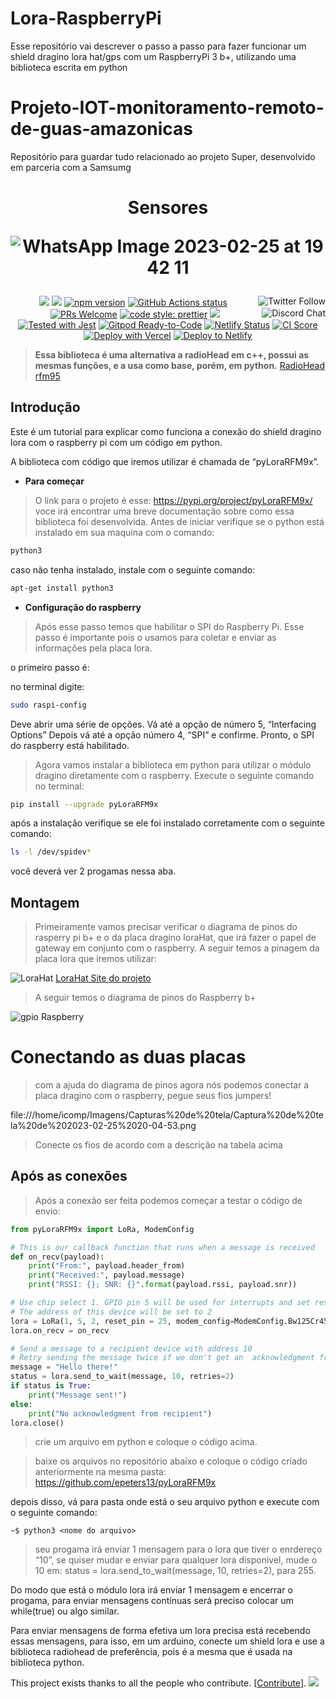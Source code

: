 # Lora-RaspberryPi
Esse repositório vai descrever o passo a passo para fazer funcionar um shield dragino lora hat/gps com um RaspberryPi 3 b+, utilizando uma biblioteca escrita em python


# Projeto-IOT-monitoramento-remoto-de-guas-amazonicas
Repositório para guardar tudo relacionado ao projeto Super, desenvolvido em parceria com a Samsumg

<h1 align="center">
  <p align="center">Sensores</p>
  
  
  ![WhatsApp Image 2023-02-25 at 19 42 11](https://user-images.githubusercontent.com/60014649/221384638-3e3794de-e2e3-4bc7-9471-b9b713468cd2.jpeg)


</h1>

<p align="center">
  <a href="https://twitter.com/docusaurus"><img src="https://img.shields.io/twitter/follow/docusaurus.svg?style=social" align="right" alt="Twitter Follow" /></a>
  <a href="#backers" alt="sponsors on Open Collective"><img src="https://opencollective.com/Docusaurus/backers/badge.svg" /></a>
  <a href="#sponsors" alt="Sponsors on Open Collective"><img src="https://opencollective.com/Docusaurus/sponsors/badge.svg" /></a>
  <a href="https://www.npmjs.com/package/@docusaurus/core"><img src="https://img.shields.io/npm/v/@docusaurus/core.svg?style=flat" alt="npm version"></a>
  <a href="https://github.com/facebook/docusaurus/actions/workflows/tests.yml"><img src="https://github.com/facebook/docusaurus/actions/workflows/tests.yml/badge.svg" alt="GitHub Actions status"></a>
  <a href="CONTRIBUTING.md#pull-requests"><img src="https://img.shields.io/badge/PRs-welcome-brightgreen.svg" alt="PRs Welcome"></a>
  <a href="https://discord.gg/docusaurus"><img src="https://img.shields.io/discord/102860784329052160.svg" align="right" alt="Discord Chat" /></a>
  <a href= "https://github.com/prettier/prettier"><img alt="code style: prettier" src="https://img.shields.io/badge/code_style-prettier-ff69b4.svg"></a>
  <a href="#license"><img src="https://img.shields.io/github/license/sourcerer-io/hall-of-fame.svg?colorB=ff0000"></a>
  <a href="https://github.com/facebook/jest"><img src="https://img.shields.io/badge/tested_with-jest-99424f.svg" alt="Tested with Jest"></a>
  <a href="https://gitpod.io/#https://github.com/facebook/docusaurus"><img src="https://img.shields.io/badge/Gitpod-Ready--to--Code-blue?logo=gitpod" alt="Gitpod Ready-to-Code"/></a>
  <a href="https://app.netlify.com/sites/docusaurus-2/deploys"><img src="https://api.netlify.com/api/v1/badges/9e1ff559-4405-4ebe-8718-5e21c0774bc8/deploy-status" alt="Netlify Status"></a>
  <a href="https://meercode.io/facebook/docusaurus"><img src="https://meercode.io/badge/facebook/docusaurus?type=ci-score" alt="CI Score"></a>
  <a href="https://vercel.com/new/clone?repository-url=https%3A%2F%2Fgithub.com%2Ffacebook%2Fdocusaurus%2Ftree%2Fmain%2Fexamples%2Fclassic&project-name=my-docusaurus-site&repo-name=my-docusaurus-site"><img src="https://vercel.com/button" alt="Deploy with Vercel"/></a>
  <a href="https://app.netlify.com/start/deploy?repository=https://github.com/slorber/docusaurus-starter"><img src="https://www.netlify.com/img/deploy/button.svg" alt="Deploy to Netlify"></a>
</p>

> **Essa biblioteca é uma alternativa a radioHead em c++, possui as mesmas funções, e a usa como base, porém, em python.**
[RadioHead rfm95](https://docusaurus.io/docs/installation)

## Introdução

Este é um tutorial para explicar como funciona a conexão do shield dragino lora com o raspberry pi com um código em python.

A biblioteca com código que iremos utilizar é chamada de “pyLoraRFM9x”.

- **Para começar**

> O link para o projeto é esse:
https://pypi.org/project/pyLoraRFM9x/
voce irá encontrar uma breve documentação sobre como essa biblioteca foi desenvolvida.
>Antes de iniciar verifique se o python está instalado em sua maquina com o comando:
```bash
python3
```
caso não tenha instalado, instale com o seguinte comando:
```bash
apt-get install python3
```
> 
- **Configuração do raspberry**

> Após esse passo temos que habilitar o SPI do Raspberry Pi.
Esse passo é importante pois o usamos para coletar e enviar as informações pela placa lora.

o primeiro passo é:

no terminal digite:

```bash
sudo raspi-config
```
Deve abrir uma série de opções. 
Vá até a opção de número 5, “Interfacing Options”
Depois vá até a opção número 4, “SPI” e confirme.
Pronto, o SPI do raspberry está habilitado.

>Agora vamos instalar a biblioteca em python para utilizar o módulo dragino diretamente com o raspberry.
Execute o seguinte comando no terminal:

```bash
pip install --upgrade pyLoraRFM9x
```

após a instalação verifique se ele foi instalado corretamente com o seguinte comando:

```bash
ls -l /dev/spidev*
```

você deverá ver 2 progamas nessa aba.




## Montagem



>Primeiramente vamos precisar verificar o diagrama de pinos do rasperry pi b+ e o da placa dragino loraHat, que irá fazer o papel de gateway em conjunto com o raspberry. A seguir temos a pinagem da placa lora que iremos utilizar: 

![LoraHat](https://user-images.githubusercontent.com/60014649/221385006-6effad9c-bec1-4ca4-83a6-e69257884f74.png)
[LoraHat Site do projeto](https://wiki1.dragino.com/index.php/Lora/GPS_HAT)


>A seguir temos o diagrama de pinos do Raspberry b+

![gpio Raspberry](https://user-images.githubusercontent.com/60014649/221385103-09c5baa0-b14f-45cc-a5ec-c4b103cfc7fa.png)


# Conectando as duas placas

>com a ajuda do diagrama de pinos agora nós podemos conectar a placa dragino com o raspberry, pegue seus fios jumpers!

 file:///home/icomp/Imagens/Capturas%20de%20tela/Captura%20de%20tela%20de%202023-02-25%2020-04-53.png
 
 >Conecte os fios de acordo com a descrição na tabela acima


 
## Após as conexões 

>Após a conexão ser feita podemos começar a testar o código de envio:

```python
from pyLoraRFM9x import LoRa, ModemConfig

# This is our callback function that runs when a message is received
def on_recv(payload):
    print("From:", payload.header_from)
    print("Received:", payload.message)
    print("RSSI: {}; SNR: {}".format(payload.rssi, payload.snr))

# Use chip select 1. GPIO pin 5 will be used for interrupts and set reset pin to 25
# The address of this device will be set to 2
lora = LoRa(1, 5, 2, reset_pin = 25, modem_config=ModemConfig.Bw125Cr45Sf128, tx_power=14, acks=True)
lora.on_recv = on_recv

# Send a message to a recipient device with address 10
# Retry sending the message twice if we don't get an  acknowledgment from the recipient
message = "Hello there!"
status = lora.send_to_wait(message, 10, retries=2)
if status is True:
    print("Message sent!")
else:
    print("No acknowledgment from recipient")
lora.close()

```

>crie um arquivo em python e coloque o código acima.


>baixe os arquivos no repositório abaixo e coloque o código criado anteriormente na mesma pasta:
https://github.com/epeters13/pyLoraRFM9x



depois disso, vá para pasta onde está o seu arquivo python e execute com o seguinte comando:

```
~$ python3 <nome do arquivo>
```


>seu progama irá enviar 1 mensagem para o lora que tiver o enrdereço “10”, se quiser mudar e enviar para qualquer lora disponivel, mude o 10 em:
status = lora.send_to_wait(message, 10, retries=2), para 255.

Do modo que está o módulo lora irá enviar 1 mensagem e encerrar o progama, para enviar mensagens contínuas será preciso colocar um while(true) ou algo similar.

Para enviar mensagens de forma efetiva um lora precisa está recebendo essas mensagens, para isso, em um arduino, conecte um shield lora e use a biblioteca radiohead de preferência, pois é a mesma que é usada na biblioteca python.




This project exists thanks to all the people who contribute. [[Contribute](CONTRIBUTING.md)]. <a href="https://github.com/facebook/docusaurus/graphs/contributors"><img src="https://opencollective.com/Docusaurus/contributors.svg?width=890&button=false" /></a>




